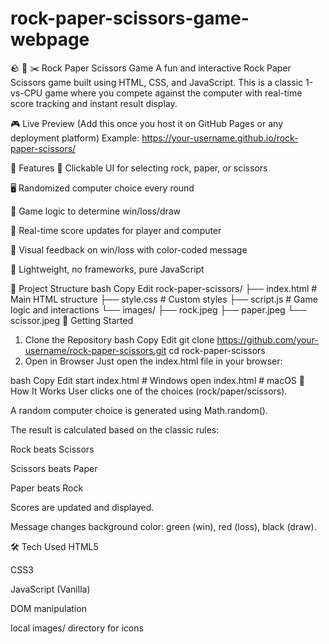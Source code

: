 # rock-paper-scissors-game-webpage
🪨 📄 ✂️ Rock Paper Scissors Game
A fun and interactive Rock Paper Scissors game built using HTML, CSS, and JavaScript. This is a classic 1-vs-CPU game where you compete against the computer with real-time score tracking and instant result display.

🎮 Live Preview
(Add this once you host it on GitHub Pages or any deployment platform)
Example: https://your-username.github.io/rock-paper-scissors/

📌 Features
🔘 Clickable UI for selecting rock, paper, or scissors

🖥️ Randomized computer choice every round

🧠 Game logic to determine win/loss/draw

🧾 Real-time score updates for player and computer

🎨 Visual feedback on win/loss with color-coded message

💾 Lightweight, no frameworks, pure JavaScript

📁 Project Structure
bash
Copy
Edit
rock-paper-scissors/
├── index.html         # Main HTML structure
├── style.css          # Custom styles
├── script.js          # Game logic and interactions
└── images/
    ├── rock.jpeg
    ├── paper.jpeg
    └── scissor.jpeg
🚀 Getting Started
1. Clone the Repository
bash
Copy
Edit
git clone https://github.com/your-username/rock-paper-scissors.git
cd rock-paper-scissors
2. Open in Browser
Just open the index.html file in your browser:

bash
Copy
Edit
start index.html     # Windows
open index.html      # macOS
🧠 How It Works
User clicks one of the choices (rock/paper/scissors).

A random computer choice is generated using Math.random().

The result is calculated based on the classic rules:

Rock beats Scissors

Scissors beats Paper

Paper beats Rock

Scores are updated and displayed.

Message changes background color: green (win), red (loss), black (draw).

🛠️ Tech Used
HTML5

CSS3

JavaScript (Vanilla)

DOM manipulation

local images/ directory for icons
